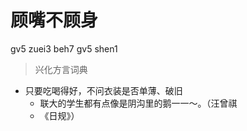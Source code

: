 # 顾嘴不顾身
gv5 zuei3 beh7 gv5 shen1
> 兴化方言词典
- 只要吃喝得好，不问衣装是否单薄、破旧
  - 联大的学生都有点像是阴沟里的鹅一一～。（汪曾祺
  - 《日规》）
